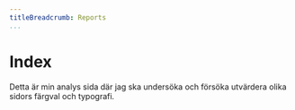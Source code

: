 ```yaml
---
titleBreadcrumb: Reports
...
```

Index
===============================
Detta är min analys sida där jag ska undersöka och försöka utvärdera olika sidors färgval och typografi.
